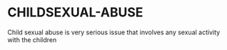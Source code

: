 # CHILDSEXUAL-ABUSE
Child sexual abuse is very serious issue that involves any sexual activity with the children 
